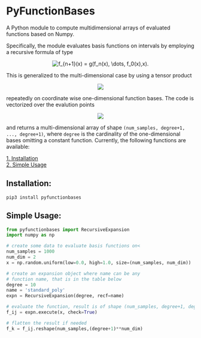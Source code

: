 # PyFunctionBases
A Python module to compute multidimensional arrays of evaluated functions based on Numpy.

Specifically, the module evaluates basis functions on intervals by employing a recursive formula of type
<p align="center">
<img src="https://latex.codecogs.com/gif.latex?f_{n&plus;1}(x)&space;=&space;g(f_n(x),&space;\dots,&space;f_0(x),x)." title="f_{n+1}(x) = g(f_n(x), \dots, f_0(x),x)." />
</p>

This is generalized to the multi-dimensional case by using a tensor product
<p align="center">
<img src="https://latex.codecogs.com/gif.latex?(x,y)&space;\mapsto&space;f_i(x)f_j(y)" />
</p>

repeatedly on coordinate wise one-dimensional function bases. The code is vectorized over the evalution points

<p align="center">
<img src="https://latex.codecogs.com/gif.latex?x_m&space;\in&space;\mathbb{R}^{num\_dim},&space;m&space;\in&space;\{1,&space;\dots,&space;num\_samples\}" />
</p>

and returns a multi-dimensional array of shape `(num_samples, degree+1, ..., degree+1)`, where `degree`
is the cardinality of the one-dimensional bases omitting a constant function. Currently, the following functions are available:


[1. Installation](#installation)  
[2. Simple Usage](#simple-usage)  

## Installation: 
```pip3 install pyfunctionbases```


## Simple Usage:
```python
from pyfunctionbases import RecursiveExpansion
import numpy as np

# create some data to evaluate basis functions on<
num_samples = 1000
num_dim = 2
x = np.random.uniform(low=0.0, high=1.0, size=(num_samples, num_dim))

# create an expansion object where name can be any
# function name, that is in the table below
degree = 10
name = 'standard_poly'
expn = RecursiveExpansion(degree, recf=name)

# evaluate the function, result is of shape (num_samples, degree+1, degree+1)
f_ij = expn.execute(x, check=True)

# flatten the result if needed
f_k = f_ij.reshape(num_samples,(degree+1)**num_dim)
```
